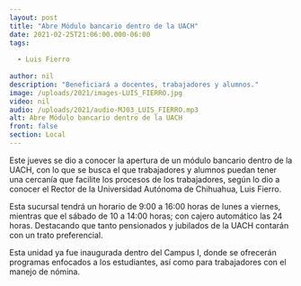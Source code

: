 ```yaml
---
layout: post
title: "Abre Módulo bancario dentro de la UACH"
date: 2021-02-25T21:06:00.000-06:00
tags:
  
  - Luis Fierro
  
author: nil
description: "Beneficiará a docentes, trabajadores y alumnos."
image: /uploads/2021/images-LUIS_FIERRO.jpg
video: nil
audio: /uploads/2021/audio-MJ03_LUIS_FIERRO.mp3
alt: Abre Módulo bancario dentro de la UACH
front: false
section: Local
---
```


Este jueves se dio a conocer la apertura de un módulo bancario dentro de la UACH, con lo que se busca el que trabajadores y alumnos puedan tener una cercanía que facilite los procesos de los trabajadores, según lo dio a conocer el Rector de la Universidad Autónoma de Chihuahua, Luis Fierro.

Esta sucursal tendrá un horario de 9:00 a 16:00 horas de lunes a viernes, mientras que el sábado de 10 a 14:00 horas; con cajero automático las 24 horas. Destacando que tanto pensionados y jubilados de la UACH contarán con un trato preferencial.

Esta unidad ya fue inaugurada dentro del Campus I, donde se ofrecerán programas enfocados a los estudiantes, así como para trabajadores con el manejo de nómina.